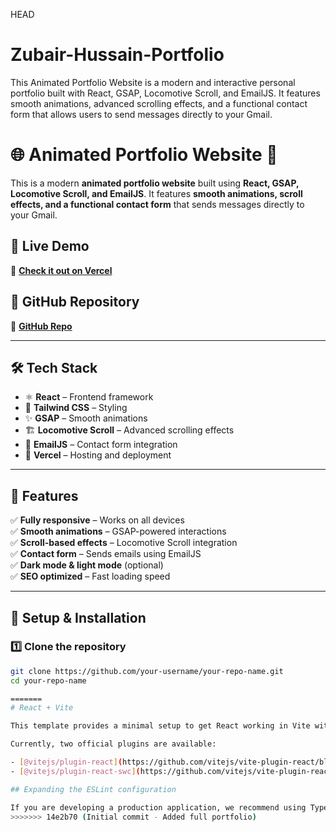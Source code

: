 HEAD
# Zubair-Hussain-Portfolio
This Animated Portfolio Website is a modern and interactive personal portfolio built with React, GSAP, Locomotive Scroll, and EmailJS. It features smooth animations, advanced scrolling effects, and a functional contact form that allows users to send messages directly to your Gmail.  

# 🌐 Animated Portfolio Website 🚀  

This is a modern **animated portfolio website** built using **React, GSAP, Locomotive Scroll, and EmailJS**. It features **smooth animations, scroll effects, and a functional contact form** that sends messages directly to your Gmail.

## 🎯 **Live Demo**
🔗 **[Check it out on Vercel](https://your-vercel-deployed-url.vercel.app/)**  

## 📂 **GitHub Repository**
🔗 **[GitHub Repo](https://github.com/your-username/your-repo-name)**  

---

## 🛠 **Tech Stack**
- ⚛️ **React** – Frontend framework  
- 🎨 **Tailwind CSS** – Styling  
- ✨ **GSAP** – Smooth animations  
- 🏗 **Locomotive Scroll** – Advanced scrolling effects  
- 📩 **EmailJS** – Contact form integration  
- 🚀 **Vercel** – Hosting and deployment  

---

## 📑 **Features**
✅ **Fully responsive** – Works on all devices  
✅ **Smooth animations** – GSAP-powered interactions  
✅ **Scroll-based effects** – Locomotive Scroll integration  
✅ **Contact form** – Sends emails using EmailJS  
✅ **Dark mode & light mode** (optional)  
✅ **SEO optimized** – Fast loading speed  

---

## 🚀 **Setup & Installation**
### 1️⃣ **Clone the repository**
```bash
git clone https://github.com/your-username/your-repo-name.git
cd your-repo-name

=======
# React + Vite

This template provides a minimal setup to get React working in Vite with HMR and some ESLint rules.

Currently, two official plugins are available:

- [@vitejs/plugin-react](https://github.com/vitejs/vite-plugin-react/blob/main/packages/plugin-react/README.md) uses [Babel](https://babeljs.io/) for Fast Refresh
- [@vitejs/plugin-react-swc](https://github.com/vitejs/vite-plugin-react-swc) uses [SWC](https://swc.rs/) for Fast Refresh

## Expanding the ESLint configuration

If you are developing a production application, we recommend using TypeScript and enable type-aware lint rules. Check out the [TS template](https://github.com/vitejs/vite/tree/main/packages/create-vite/template-react-ts) to integrate TypeScript and [`typescript-eslint`](https://typescript-eslint.io) in your project.
>>>>>>> 14e2b70 (Initial commit - Added full portfolio)
